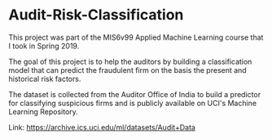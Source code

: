 # Audit-Risk-Classification
This project was part of the MIS6v99 Applied Machine Learning course that I took in Spring 2019. 

The goal of this project is to help the auditors by building a classification model that can predict the fraudulent firm on the basis the present and historical risk factors. 

The dataset is collected from the Auditor Office of India to build a predictor for classifying suspicious firms and is publicly available on UCI's Machine Learning Repository.

Link: https://archive.ics.uci.edu/ml/datasets/Audit+Data
